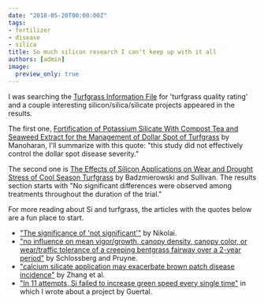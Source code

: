 ```yaml
---
date: "2018-05-20T00:00:00Z"
tags:
- fertilizer
- disease
- silica
title: So much silicon research I can't keep up with it all
authors: [admin]
image:
  preview_only: true
---
```


I was searching the [Turfgrass Information File](http://tic.msu.edu/tgif/search) for 'turfgrass quality rating' and a couple interesting silicon/silica/silicate projects appeared in the results. 

The first one, [Fortification of Potassium Silicate With Compost Tea and Seaweed Extract for the Management of Dollar Spot of Turfgrass](http://tic.msu.edu/tgif/flink?recno=280766) by Manoharan, I'll summarize with this quote: "this study did
not effectively control the dollar spot disease severity."

The second one is [The Effects of Silicon Applications on Wear and Drought Stress of Cool Season Turfgrass](http://tic.msu.edu/tgif/flink?recno=250117) by Badzmierowski and Sullivan. The results section starts with "No significant differences were observed among treatments throughout the duration of the trial."

For more reading about Si and turfgrass, the articles with the quotes below are a fun place to start.

* ["The significance of 'not significant'"](http://gcmdigital.gcsaa.org/i/669007-may-2016/84) by Nikolai.
* ["no influence on mean vigor/growth, canopy density, canopy color, or wear/traffic tolerance of a creeping bentgrass fairway over a 2-year period"](http://plantscience.psu.edu/research/centers/turf/research/annual-reports/2013/turfgrass-nutrition/creeping-bentgrass-fairway-evaluation-of-harsco-minerals-ca-mg-silicate-soil-amendment-conditioner-2018excellerator) by Schlossberg and Pruyne.
* ["calcium silicate application may exacerbate brown patch disease incidence"](https://dl.sciencesocieties.org/publications/cs/abstracts/46/4/1635) by Zhang et al.
* ["In 11 attempts, Si failed to increase green speed every single time"](http://www.asianturfgrass.com/2017-07-06-rethink-throw-spray-tank-si/) in which I wrote about a project by Guertal.


